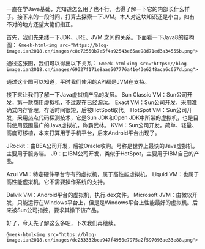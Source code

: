 一直在学Java基础，光知道怎么用了也不行，也得了解一下它的内部长什么样子。接下来的一段时间，打算去探索一下JVM。本人对这块知识还是小白，如有不对的地方还望大佬们指正。

首先，我们先来缕一下JDK、JRE、JVM 之间的关系。下面看一下Java8的结构图：
`Gmeek-html<img src="https://blog-image.ian2018.cn/images/c8c72550b7e5f4a92543e65ae98d71ed3a34555b.png">`

通过这张图，我们可以得出以下关系：
`Gmeek-html<img src="https://blog-image.ian2018.cn/images/69327f171e8aae507776a41e43e6248aca6c657d.png">`

通过这个图可以知道，平时我们使用的API都是JVM在支持。

接下来让我们了解一下Java虚拟机产品的发展。
Sun Classic VM：Sun公司开发，第一款商用虚拟机，不过现在已经淘汰。
Exact VM：Sun公司开发，采用准确式内存管理，存活时间很短，后被HotSpot取代。
HotSpot VM：Sun公司开发，采用热点代码探测技术，它是Sun JDK和Open JDK中所带的虚拟机，也是目前使用范围最广的Java虚拟机，称霸武林。
KVM：Sun公司开发，简单、轻量、高度可移植，本来打算用于手机平台，后来Android平台出现了。

JRockit：由BEA公司开发，后被Oracle收购。号称是世界上最快的Java虚拟机，主要用于服务端。
J9：由IBM公司开发，类似于HotSpot，主要用于IBM自己的产品。

Azul VM：特定硬件平台专有的虚拟机，属于高性能虚拟机。
Liquid VM：也属于高性能虚拟机，它不需要操作系统的支持。

Dalvik VM：Android平台的虚拟机，执行.dex文件。
Microsoft JVM：由微软开发，只能运行在Windows平台上，但是是Windows平台上性能最好的虚拟机。后来被Sun公司指控，要求其撤下该产品。

好了，今天先了解这么多吧，下次我们再继续。

`Gmeek-html<img src="https://blog-image.ian2018.cn/images/dc233332bca947f4950e7975a2f597093ae33e88.png">`


<!-- ##{"timestamp":1531572121}## -->